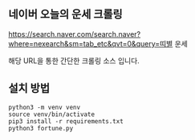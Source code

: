 ## 네이버 오늘의 운세 크롤링
https://search.naver.com/search.naver?where=nexearch&sm=tab_etc&qvt=0&query=띠별 운세

해당 URL을 통한 간단한 크롤링 소스 입니다.

## 설치 방법
    python3 -m venv venv
    source venv/bin/activate
    pip3 install -r requirements.txt
    python3 fortune.py
    
